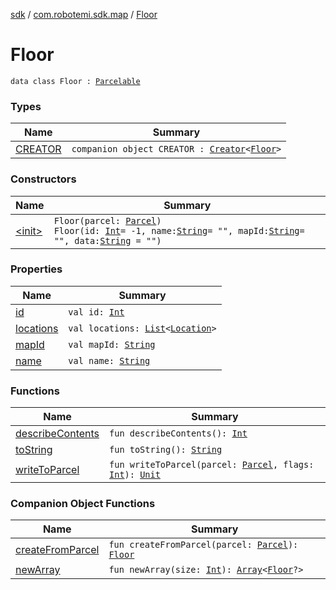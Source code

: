 [sdk](../../index.md) / [com.robotemi.sdk.map](../index.md) / [Floor](./index.md)

# Floor

`data class Floor : `[`Parcelable`](https://developer.android.com/reference/android/os/Parcelable.html)

### Types

| Name | Summary |
|---|---|
| [CREATOR](-c-r-e-a-t-o-r/index.md) | `companion object CREATOR : `[`Creator`](https://developer.android.com/reference/android/os/Parcelable/Creator.html)`<`[`Floor`](./index.md)`>` |

### Constructors

| Name | Summary |
|---|---|
| [&lt;init&gt;](-init-.md) | `Floor(parcel: `[`Parcel`](https://developer.android.com/reference/android/os/Parcel.html)`)`<br>`Floor(id: `[`Int`](https://kotlinlang.org/api/latest/jvm/stdlib/kotlin/-int/index.html)` = -1, name: `[`String`](https://kotlinlang.org/api/latest/jvm/stdlib/kotlin/-string/index.html)` = "", mapId: `[`String`](https://kotlinlang.org/api/latest/jvm/stdlib/kotlin/-string/index.html)` = "", data: `[`String`](https://kotlinlang.org/api/latest/jvm/stdlib/kotlin/-string/index.html)` = "")` |

### Properties

| Name | Summary |
|---|---|
| [id](id.md) | `val id: `[`Int`](https://kotlinlang.org/api/latest/jvm/stdlib/kotlin/-int/index.html) |
| [locations](locations.md) | `val locations: `[`List`](https://kotlinlang.org/api/latest/jvm/stdlib/kotlin.collections/-list/index.html)`<`[`Location`](../-location/index.md)`>` |
| [mapId](map-id.md) | `val mapId: `[`String`](https://kotlinlang.org/api/latest/jvm/stdlib/kotlin/-string/index.html) |
| [name](name.md) | `val name: `[`String`](https://kotlinlang.org/api/latest/jvm/stdlib/kotlin/-string/index.html) |

### Functions

| Name | Summary |
|---|---|
| [describeContents](describe-contents.md) | `fun describeContents(): `[`Int`](https://kotlinlang.org/api/latest/jvm/stdlib/kotlin/-int/index.html) |
| [toString](to-string.md) | `fun toString(): `[`String`](https://kotlinlang.org/api/latest/jvm/stdlib/kotlin/-string/index.html) |
| [writeToParcel](write-to-parcel.md) | `fun writeToParcel(parcel: `[`Parcel`](https://developer.android.com/reference/android/os/Parcel.html)`, flags: `[`Int`](https://kotlinlang.org/api/latest/jvm/stdlib/kotlin/-int/index.html)`): `[`Unit`](https://kotlinlang.org/api/latest/jvm/stdlib/kotlin/-unit/index.html) |

### Companion Object Functions

| Name | Summary |
|---|---|
| [createFromParcel](create-from-parcel.md) | `fun createFromParcel(parcel: `[`Parcel`](https://developer.android.com/reference/android/os/Parcel.html)`): `[`Floor`](./index.md) |
| [newArray](new-array.md) | `fun newArray(size: `[`Int`](https://kotlinlang.org/api/latest/jvm/stdlib/kotlin/-int/index.html)`): `[`Array`](https://kotlinlang.org/api/latest/jvm/stdlib/kotlin/-array/index.html)`<`[`Floor`](./index.md)`?>` |
